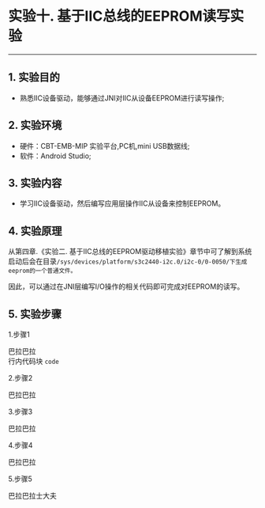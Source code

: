 # 实验十. 基于IIC总线的EEPROM读写实验

---

## 1. 实验目的

* 熟悉IIC设备驱动，能够通过JNI对IIC从设备EEPROM进行读写操作;

## 2. 实验环境

* 硬件：CBT-EMB-MIP 实验平台,PC机,mini USB数据线;
* 软件：Android Studio;

## 3. 实验内容

* 学习IIC设备驱动，然后编写应用层操作IIC从设备来控制EEPROM。

## 4. 实验原理

从第四章.《实验二. 基于IIC总线的EEPROM驱动移植实验》章节中可了解到系统启动后会在目录`/sys/devices/platform/s3c2440-i2c.0/i2c-0/0-0050/下生成eeprom的一个普通文件。`

因此，可以通过在JNI层编写I/O操作的相关代码即可完成对EEPROM的读写。

## 5. 实验步骤

1.步骤1

巴拉巴拉  
行内代码块 `code`

2.步骤2

巴拉巴拉

3.步骤3

巴拉巴拉

4.步骤4

巴拉巴拉

5.步骤5

巴拉巴拉士大夫

